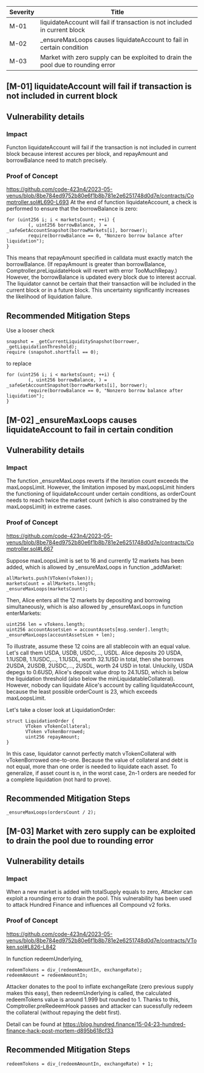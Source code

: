 | Severity | Title |
| -------- | -------- | 
|M-01 |liquidateAccount will fail if transaction is not included in current block|
|M-02 |_ensureMaxLoops causes liquidateAccount to fail in certain condition |
|M-03 |Market with zero supply can be exploited to drain the pool due to rounding error|

## [M-01]  liquidateAccount will fail if transaction is not included in current block

## Vulnerability details
### Impact
Functon liquidateAccount will fail if the transaction is not included in current block because interest accures per block, and repayAmount and borrowBalance need to match precisely.
### Proof of Concept
https://github.com/code-423n4/2023-05-venus/blob/8be784ed9752b80e6f1b8b781e2e6251748d0d7e/contracts/Comptroller.sol#L690-L693
At the end of function liquidateAccount, a check is performed to ensure that the borrowBalance is zero:
```
for (uint256 i; i < marketsCount; ++i) {
        (, uint256 borrowBalance, ) = _safeGetAccountSnapshot(borrowMarkets[i], borrower);
        require(borrowBalance == 0, "Nonzero borrow balance after liquidation");
}
```
This means that repayAmount specified in calldata must exactly match the borrowBalance. (If repayAmount is greater than borrowBalance, Comptroller.preLiquidateHook will revert with error TooMuchRepay.) However, the borrowBalance is updated every block due to interest accrual. The liquidator cannot be certain that their transaction will be included in the current block or in a future block. This uncertainty significantly increases the likelihood of liquidation failure.
## Recommended Mitigation Steps
Use a looser check
```
snapshot = _getCurrentLiquiditySnapshot(borrower, _getLiquidationThreshold);
require (snapshot.shortfall == 0);
```
to replace
```
for (uint256 i; i < marketsCount; ++i) {
        (, uint256 borrowBalance, ) = _safeGetAccountSnapshot(borrowMarkets[i], borrower);
        require(borrowBalance == 0, "Nonzero borrow balance after liquidation");
}
```

## [M-02]  _ensureMaxLoops causes liquidateAccount to fail in certain condition 

## Vulnerability details
### Impact
The function _ensureMaxLoops reverts if the iteration count exceeds the maxLoopsLimit. However, the limitation imposed by maxLoopsLimit hinders the functioning of liquidateAccount under certain conditions, as orderCount needs to reach twice the market count (which is also constrained by the maxLoopsLimit) in extreme cases.
### Proof of Concept
https://github.com/code-423n4/2023-05-venus/blob/8be784ed9752b80e6f1b8b781e2e6251748d0d7e/contracts/Comptroller.sol#L667

Suppose maxLoopsLimit is set to 16 and currently 12 markets has been added, which is allowed by _ensureMaxLoops in function _addMarket:
```
allMarkets.push(VToken(vToken));
marketsCount = allMarkets.length;
_ensureMaxLoops(marketsCount);
```
Then, Alice enters all the 12 markets by depositing and borrowing simultaneously, which is also allowed by _ensureMaxLoops in function enterMarkets:
```
uint256 len = vTokens.length;
uint256 accountAssetsLen = accountAssets[msg.sender].length;
_ensureMaxLoops(accountAssetsLen + len);
```

To illustrate, assume these 12 coins are all stablecoin with an equal value. Let's call them USDA, USDB, USDC,..., USDL. Alice deposits 20 USDA, 1.1USDB, 1.1USDC,..., 1.1USDL, worth 32.1USD in total, then she borrows 2USDA, 2USDB, 2USDC,..., 2USDL, worth 24 USD in total. Unluckily, USDA depegs to 0.6USD, Alice's deposit value drop to 24.1USD, which is below the liquidation threshold (also below the minLiquidatableCollateral). However, nobody can liquidate Alice's account by calling liquidateAccount, because the least possible orderCount is 23, which exceeds maxLoopsLimit.

Let's take a closer look at LiquidationOrder:
```
struct LiquidationOrder {
       VToken vTokenCollateral;
       VToken vTokenBorrowed;
       uint256 repayAmount;
}
```
In this case, liquidator cannot perfectly match vTokenCollateral with vTokenBorrowed one-to-one. Because the value of collateral and debt is not equal, more than one order is needed to liquidate each asset. To generalize, if asset count is n, in the worst case, 2n-1 orders are needed for a complete liquidation (not hard to prove).
## Recommended Mitigation Steps
```
_ensureMaxLoops(ordersCount / 2);
```

## [M-03]  Market with zero supply can be exploited to drain the pool due to rounding error

## Vulnerability details
### Impact
When a new market is added with totalSupply equals to zero, Attacker can exploit a rounding error to drain the pool. This vulnerability has been used to attack Hundred Finance and influences all Compound v2 forks.
### Proof of Concept
https://github.com/code-423n4/2023-05-venus/blob/8be784ed9752b80e6f1b8b781e2e6251748d0d7e/contracts/VToken.sol#L826-L842

In function redeemUnderlying,

```
redeemTokens = div_(redeemAmountIn, exchangeRate);
redeemAmount = redeemAmountIn;
```
Attacker donates to the pool to inflate exchangeRate (zero previous supply makes this easy), then redeemUnderlying is called, the calculated redeemTokens value is around 1.999 but rounded to 1. Thanks to this, Comptroller.preRedeemHook passes and attacker can sucessfully redeem the collateral (without repaying the debt first).

Detail can be found at https://blog.hundred.finance/15-04-23-hundred-finance-hack-post-mortem-d895b618cf33
## Recommended Mitigation Steps
```
redeemTokens = div_(redeemAmountIn, exchangeRate) + 1;
```
